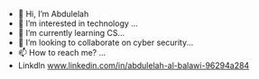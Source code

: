 - 👋 Hi, I’m Abdulelah 
- 👀 I’m interested in technology ...
- 🌱 I’m currently learning CS...
- 💞️ I’m looking to collaborate on cyber security...
- 📫 How to reach me? ...
- Linkdln www.linkedin.com/in/abdulelah-al-balawi-96294a284



<!---
karozmas/karozmas is a ✨ special ✨ repository because its `README.md` (this file) appears on your GitHub profile.
You can click the Preview link to take a look at your changes.
--->
